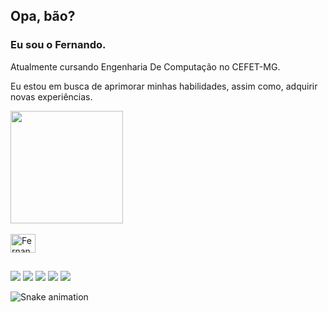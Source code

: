 ## Opa, bão?
### Eu sou o Fernando.

Atualmente cursando Engenharia De Computação no CEFET-MG.

Eu estou em busca de aprimorar minhas habilidades, assim como, adquirir novas experiências.

<div align="left">
  <a href="https://github.com/Fernando-LR">
  <img height="180em" src="https://github-readme-stats.vercel.app/api?username=Fernando-LR&show_icons=true&theme=gotham&include_all_commits=true&count_private=true"/>
</div>
  
<div style="display: inline_block"><br>
  <img align="center" alt="Fernando-C" height="30" width="40" src="https://cdn.jsdelivr.net/gh/devicons/devicon/icons/c/c-original.svg"/>
</div>
  
  ##
 
<div> 
  <a href = "mailto:fernandolorenzeto@gmail.com"><img src="https://img.shields.io/badge/Gmail-D14836?style=for-the-badge&logo=gmail&logoColor=white" target="_blank"></a>
  <a href="https://www.linkedin.com/in/fernando-lr/" target="_blank"><img src="https://img.shields.io/badge/-LinkedIn-%230077B5?style=for-the-badge&logo=linkedin&logoColor=white" target="_blank"></a>
  <a href = "mailto:Fernando_Lorenzeto@outlook.com"><img src= "https://img.shields.io/badge/Microsoft_Outlook-0078D4?style=for-the-badge&logo=microsoft-outlook&logoColor=white" target= "_blank"></a>
  <a href = "https://api.whatsapp.com/send?phone=5531999746137&text=Opa%20Fernando%2C%20B%C3%A3o%3F%20Eu%20peguei%20seu%20n%C3%BAmero%20pelo%20seu%20perfil%20do%20Github%20e%20gostaria%20de%20entrar%20em%20contato%20com%20voc%C3%AA%20para%20trocar%20uma%20ideia%20sobre..."><img src= "https://img.shields.io/badge/WhatsApp-25D366?style=for-the-badge&logo=whatsapp&logoColor=white" target= "_blank"></a>
  <a href = ""><img src= "https://img.shields.io/badge/Telegram-2CA5E0?style=for-the-badge&logo=telegram&logoColor=white" target= "_blank"></a>
 
  ![Snake animation](https://github.com/Fernando-LR/Fernando-LR/blob/output/github-contribution-grid-snake.svg)
 
</div>
